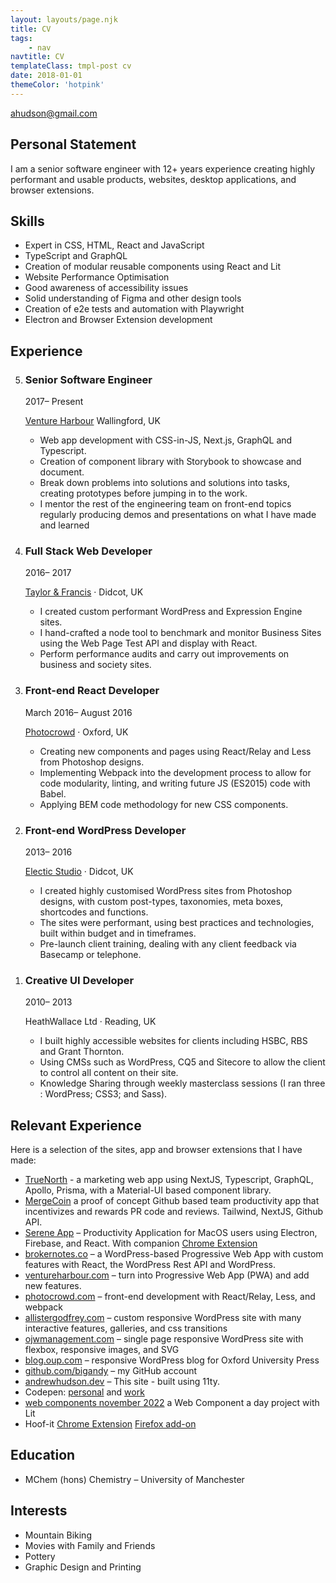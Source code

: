 ```yaml
---
layout: layouts/page.njk
title: CV
tags:
    - nav
navtitle: CV
templateClass: tmpl-post cv
date: 2018-01-01
themeColor: 'hotpink'
---
```


<div class="contact"><a href="mailto:ahudson@gmail.com">ahudson@gmail.com</a></div>

<h2 id="personal-statement">Personal Statement</h2>

<p>I am a senior software engineer with 12+ years experience creating highly performant and usable products, websites, desktop applications, and browser extensions.</p>

<h2 id="skills">Skills</h2>

<ul class="skills">
	<li>Expert in CSS, HTML, React and JavaScript</li>
	<li>TypeScript and GraphQL</li>
	<!-- <li>Next.js, Astro, Gatsby, Eleventy, and WordPress</li> -->
	<li>Creation of modular reusable components using React and Lit</li>
	<li>Website Performance Optimisation</li>
	<li>Good awareness of accessibility issues</li>
	<li>Solid understanding of Figma and other design tools</li>
	<!-- <li>Databases (Firebase, MySQL and Postgres)</li> -->
	<li>Creation of e2e tests and automation with Playwright</li>
	<li>Electron and Browser Extension development</li>
	<!-- <li>Communication via Slack and documentation of code</li> -->
</ul>

<h2 id="experience">Experience</h2>

<ol class="entrylist" reversed>
	<li class="entrylist__item h-event p-experience">
		<article class="entry">
			<div class="entry__header">
				<h3 class="entry__title p-name">Senior Software Engineer</h3>
				<p class="entry__time">
				<time class="dt-start" datetime="2017-10">2017</time
				><span>–</span> <span>Present</span>
				</p>
				<p class="entry__organization p-org h-card">
				<a
					href="https://www.ventureharbour.com"
					class="p-name u-url"
					target="_blank"
					rel="noopener noreferrer"
					>Venture Harbour</a>
				<span class="p-location">Wallingford, UK</span>
				</p>
			</div>
		<div class="entry__content p-summary">
			<ul>
				<li>Web app development with CSS-in-JS, Next.js, GraphQL and Typescript.</li>
				<li>Creation of component library with Storybook to showcase and document.</li>
				<li>Break down problems into solutions and solutions into tasks, creating prototypes before jumping in to the work.</li>
				<!-- <li>Electron Application and Browser Extension development.</li>
				<li>Optimise Performance key products so that we are on top of the Google SEO rankings and give our customers a fast user experience</li> -->
				<li>I mentor the rest of the engineering team on front-end topics regularly producing demos and presentations on what I have made and learned</li>
			</ul>
		</div>
		</article>
	</li>
	<li class="entrylist__item h-event p-experience">
		<article class="entry">
		<div class="entry__header">
			<h3 class="entry__title p-name">Full Stack Web Developer</h3>
			<p class="entry__time">
			<time class="dt-start" datetime="2016-10">2016</time
			><span>–</span> <time class="dt-end" datetime="2017-10">2017</time
			>
			</p>
			<p class="entry__organization p-org h-card">
			<a
				href="https://taylorandfrancis.com/"
				class="p-name u-url"
				target="_blank"
				rel="noopener noreferrer"
				>Taylor &amp; Francis</a
			>
			<span aria-hidden="true">·</span>
			<span class="p-location">Didcot, UK</span>
			</p>
		</div>
		<div class="entry__content p-summary">
			<ul>
				<li>I created custom performant WordPress and Expression Engine sites.</li>
				<li>I hand-crafted a node tool to benchmark and monitor Business Sites using the Web Page Test API and display with React.</li>
				<li>Perform performance audits and carry out improvements on business and society sites.</li>
			</ul>
		</div>
		</article>
	</li>
	<li class="entrylist__item h-event p-experience">
		<article class="entry">
		<div class="entry__header">
			<h3 class="entry__title p-name">Front-end React Developer</h3>
			<p class="entry__time">
			<time class="dt-start" datetime="2016-03">March 2016</time
			><span>–</span> <time class="dt-end" datetime="2016-08">August 2016</time
			>
			</p>
			<p class="entry__organization p-org h-card">
			<a
				href="https://www.photocrowd.com"
				class="p-name u-url"
				target="_blank"
				rel="noopener noreferrer"
				>Photocrowd</a
			>
			<span aria-hidden="true">·</span>
			<span class="p-location">Oxford, UK</span>
			</p>
		</div>
		<div class="entry__content p-summary">
			<ul>
				<li>Creating new components and pages using React/Relay and Less from Photoshop designs.</li>
				<li>Implementing Webpack into the development process to allow for code modularity, linting, and writing future JS (ES2015) code with Babel.</li>
				<li>Applying BEM code methodology for new CSS components.</li>
			</ul>
		</div>
		</article>
	</li>
	<li class="entrylist__item h-event p-experience">
		<article class="entry">
		<div class="entry__header">
			<h3 class="entry__title p-name">Front-end WordPress Developer</h3>
			<p class="entry__time">
			<time class="dt-start" datetime="2013-01">2013</time
			><span>–</span> <time class="dt-end" datetime="2016-02">2016</time
			>
			</p>
			<p class="entry__organization p-org h-card">
			<a
				href="https://www.electricstudio.co.uk"
				class="p-name u-url"
				target="_blank"
				rel="noopener noreferrer"
				>Electic Studio</a
			>
			<span aria-hidden="true">·</span>
			<span class="p-location">Didcot, UK</span>
			</p>
		</div>
		<div class="entry__content p-summary">
			<ul>
				<li>I created highly customised WordPress sites from Photoshop designs, with custom post-types, taxonomies, meta boxes, shortcodes and functions.</li>
				<li>The sites were performant, using best practices and technologies, built within budget and in timeframes.</li>
				<li>Pre-launch client training, dealing with any client feedback via Basecamp or telephone.</li>
			</ul>
		</div>
		</article>
	</li>
	<li class="entrylist__item h-event p-experience">
		<article class="entry">
		<div class="entry__header">
			<h3 class="entry__title p-name">Creative UI Developer</h3>
			<p class="entry__time">
			<time class="dt-start" datetime="2010-08">2010</time
			><span>–</span> <time class="dt-end" datetime="2013-01">2013</time
			>
			</p>
			<p class="entry__organization p-org h-card">
			HeathWallace Ltd
			<span aria-hidden="true">·</span>
			<span class="p-location">Reading, UK</span>
			</p>
		</div>
		<div class="entry__content p-summary">
			<ul>
				<li>I built highly accessible websites for clients including HSBC, RBS and Grant Thornton.</li>
				<li>Using CMSs such as WordPress, CQ5 and Sitecore to allow the client to control all content on their site.</li>
				<li>Knowledge Sharing through weekly masterclass sessions (I ran three : WordPress; CSS3; and Sass).</li>
			</ul>
		</div>
		</article>
	</li>
</ol>

<h2 id="relevant-experience">Relevant Experience</h2>

<p>Here is a selection of the sites, app and browser extensions that I have made:</p>

<ul class="cv-portfolio-list">
	<li>
		<a href="https://truenorth.io" rel="noopener" target="_blank">TrueNorth</a> - a marketing web app using NextJS, Typescript, GraphQL, Apollo, Prisma, with a Material-UI based component library.
	</li>
	<li><a href="https://mergeco.in" target="_blank">MergeCoin</a> a proof of concept Github based team productivity app that incentivizes and rewards PR code and reviews. Tailwind, NextJS, Github API.</li>
	<li>
		<a href="https://www.sereneapp.com" rel="noopener" target="_blank">Serene App</a> – Productivity Application for MacOS users using Electron, Firebase, and React. With companion <a href="https://chrome.google.com/webstore/detail/serene-extension/nbealbhmmmaiiiddmianmjoecmipnjij" rel="noopener" target="_blank">Chrome Extension</a>
	</li>
	<li>
		<a href="https://brokernotes.co" rel="noopener" target="_blank">brokernotes.co</a> – a WordPress-based Progressive Web App with custom features with React, the WordPress Rest API and WordPress.
	</li>
	<li>
		<a href="https://www.ventureharbour.com" rel="noopener" target="_blank">ventureharbour.com</a> – turn into Progressive Web App (PWA) and add new features.
	</li>
	<li>
		<a href="https://www.photocrowd.com" rel="noopener" target="_blank">photocrowd.com</a> – front-end development with React/Relay, Less, and webpack
	</li>
	<!-- <li>
		<a href="https://electrichosting.net" rel="noopener" target="_blank">electrichosting.net</a> – WordPress site using ACF Pro so any part of the site was manageable by the client
	</li> -->
	<li>
		<a href="https://www.allistergodfrey.com/" rel="noopener" target="_blank">allistergodfrey.com</a> – custom responsive WordPress site with many interactive features, galleries, and css transitions
	</li>
	<li>
		<a href="https://www.ojwmanagement.com/" rel="noopener" target="_blank">ojwmanagement.com</a> – single page responsive WordPress site with flexbox, responsive images, and SVG
	</li>
	<li>
		<a href="https://blog.oup.com/" rel="noopener" target="_blank">blog.oup.com</a> – responsive WordPress blog for Oxford University Press
	</li>
	<!-- <li>
		<a href="https://www.isobelweddings.com/" rel="noopener" target="_blank">isobelweddings.com</a> – beautiful responsive Wedding Planner WordPress site
	</li> -->
	<!-- <li>
		<a href="https://www.epf.cc/" rel="noopener" target="_blank">epf.cc</a> – responsive single page WordPress site
	</li> -->
	<li>
		<a href="https://github.com/bigandy" rel="noopener" target="_blank">github.com/bigandy</a> – my GitHub account
	</li>
	<li>
		<a href="https://andrewhudson.dev" rel="noopener" target="_blank">andrewhudson.dev</a> – This site - built using 11ty.
	</li>
	<li>
		Codepen: <a href="https://codepen.io/bigandy" rel="noopener" target="_blank">personal</a> and <a href="https://codepen.io/ventureharbour" rel="noopener" target="_blank">work</a>
	</li>
	<li>
		<a href="https://web-components-november-2022.netlify.app" rel="noopener" target="_blank">web components november 2022</a> a Web Component a day project with Lit
	</li>
	<li>Hoof-it <a href="https://chrome.google.com/webstore/detail/hoof-it/cjbciiijgopjnnianojijdifljkjkpjp?hl=en-GB" rel="noopener" target="_blank">Chrome Extension</a> <a href="https://addons.mozilla.org/en-GB/firefox/addon/hoof-it/" rel="noopener" target="_blank">Firefox add-on</a></li>
</ul>

<h2 id="education">Education</h2>
	<ul class="p-grid">
		<li>MChem (hons) Chemistry – University of Manchester</li>
	</ul>
<h2 id="interests">Interests</h2>

<ul class="p-grid p-grid--halfs">
	<li>Mountain Biking</li>
	<li>Movies with Family and Friends</li>
	<li>Pottery</li>
	<li>Graphic Design and Printing</li>
</ul>
